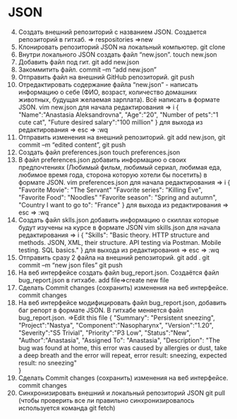 # JSON
 4. Создать внешний репозиторий c названием JSON.
Создается репозиторий в гитхаб.
=> respositories =>new
5. Клонировать репозиторий JSON на локальный компьютер.
git clone
 6. Внутри локального JSON создать файл “new.json”.
touch new.json
 7. Добавить файл под гит.
git add new.json
 8. Закоммитить файл.
commit –m “add new.json”
 9. Отправить файл на внешний GitHub репозиторий.
git push
 10. Отредактировать содержание файла “new.json” - написать информацию о себе (ФИО, возраст, количество домашних животных, будущая желаемая зарплата). Всё написать в формате JSON.
vim new.json
для начала редактирования => i
{
		"Name":"Anastasia Aleksandrovna",
		"Age":"20",
		"Number of pets":"1 cute cat",
		"Future desired salary":"100 million"
	}
для выхода из редактирования => esc => :wq
 11. Отправить изменения на внешний репозиторий.
git add new.json, git commit –m “edited content”, git push
 12. Создать файл preferences.json
touch preferences.json
 13. В файл preferences.json добавить информацию о своих предпочтениях (Любимый фильм, любимый сериал, любимая еда, любимое время года, сторона которую хотели бы посетить) в формате JSON.
vim preferences.json
для начала редактирования => i
{
"Favorite Movie": "The Servant"
"Favorite series": "Killing Eve",
"Favorite Food": "Noodles"
"Favorite season": "Spring and autumn",
"Country I want to go to": "France"
}
для выхода из редактирования => esc => :wq
 14. Создать файл sklls.json добавить информацию о скиллах которые будут изучены на курсе в формате JSON
vim skills.json
для начала редактирования => i
{
		"Skills": "Basic theory. HTTP structure and methods. JSON, XML, their structure. API testing via Postman. Mobile testing. SQL basics."
	}
для выхода из редактирования => esc => :wq
 15. Отправить сразу 2 файла на внешний репозиторий.
git add .
git commit –m “new json files”
git push
 16. На веб интерфейсе создать файл bug_report.json.
Создаётся файл bug_report.json в гитхабе.
add file=>create new file
 17. Сделать Commit changes (сохранить) изменения на веб интерфейсе.
сommit changes
 18. На веб интерфейсе модифицировать файл bug_report.json, добавить баг репорт в формате JSON.
В гитхабе меняется файл bug_report.json.
=>Edit this file
{
	"Summary": "Persistent sneezing",
	"Project":"Nastya",
	"Component":"Nasopharynx",
	"Version":"1.20",
	"Severity":"S5 Trivial",
	"Priority":"P3 Low",
	"Status":"New",
	"Author":"Anastasia",
	"Assigned To": "Anastasia",
	"Description": "The bug was found at home, this error was caused by allergies or dust, take a deep breath and the error will repeat, error result: sneezing, expected result: no sneezing"	
}
19. Сделать Commit changes (сохранить) изменения на веб интерфейсе.
сommit changes
 20. Синхронизировать внешний и локальный репозиторий JSON
git pull (чтобы проверить все ли правильно синхронизировалось используется команда git fetch)
